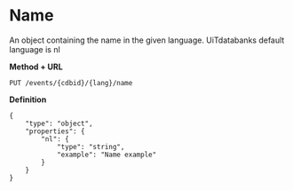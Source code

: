 ---
---

# Name

An object containing the name in the given language. UiTdatabanks default language is nl

**Method + URL**

```
PUT /events/{cdbid}/{lang}/name
```

**Definition**

```
{
    "type": "object",
    "properties": {
        "nl": {
            "type": "string",
            "example": "Name example"
        }
    }
}
```